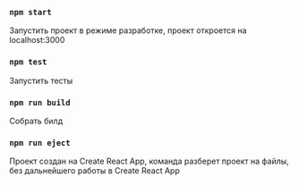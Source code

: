 ### `npm start`

Запустить проект в режиме разработке, проект откроется на localhost:3000


### `npm test`

Запустить тесты

### `npm run build`

Собрать билд

### `npm run eject`

Проект создан на Create React App, команда разберет проект на файлы, без дальнейшего работы в Create React App
